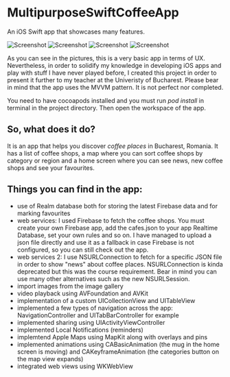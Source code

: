 # MultipurposeSwiftCoffeeApp
An iOS Swift app that showcases many features. 

![Screenshot](images/1.png)
![Screenshot](images/2.png)
![Screenshot](images/3.png)
![Screenshot](images/4.png)


As you can see in the pictures, this is a very basic app in terms of UX. Nevertheless, in order to solidify my knowledge in developing iOS apps and play with stuff I have never played before, I created this project in order to present it further to my teacher at the Univeristy of Bucharest. Please bear in mind that the app uses the MVVM pattern. It is not perfect nor completed.

You need to have cocoapods installed and you must run *pod install* in terminal in the project directory. Then open the workspace of the app.

## So, what does it do? 

It is an app that helps you discover *coffee places* in Bucharest, Romania. It has a list of coffee shops, a map where you can sort coffee shops by category or region and a home screen where you can see news, new coffee shops and see your favourites. 

## Things you can find in the app:

* use of Realm database both for storing the latest Firebase data and for marking favourites
* web services: I used Firebase to fetch the coffee shops. You must create your own Firebase app, add the cafes.json to your app Realtime Database, set your own rules and so on. I have managed to upload a json file directly and use it as a fallback in case Firebase is not configured, so you can still check out the app. 
* web services 2: I use NSURLConnection to fetch for a specific JSON file in order to show "news" about coffee places. NSURLConnection is kinda deprecated but this was the course requirement. Bear in mind you can use many other alternatives such as the new NSURLSession.
* import images from the image gallery
* video playback using AVFoundation and AVKit
* implementation of a custom UICollectionView and UITableView
* implemented a few types of navigation across the app: NavigationController and UITabBarController for example
* implemented sharing using UIActivityViewController
* implemented Local Notifications (reminders)
* implemtend Apple Maps using MapKit along with overlays and pins
* implemented animations using CABasicAnimation (the mug in the home screen is moving) and CAKeyframeAnimation (the categories button on the map view expands)
* integrated web views using WKWebView

